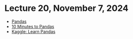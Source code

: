 # Lecture 20, November 7, 2024

- [Pandas](https://20cs2023-fs24.github.io/slides/docs/topics/scientific-computing/pandas.html)
- [10 Minutes to Pandas](https://pandas.pydata.org/docs/user_guide/10min.html)
- [Kaggle: Learn Pandas](https://www.kaggle.com/learn/pandas)